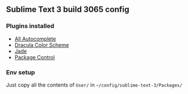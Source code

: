 ## Sublime Text 3 build 3065 config

### Plugins installed
- [All Autocomplete](https://packagecontrol.io/packages/All%20Autocomplete)
- [Dracula Color Scheme](https://packagecontrol.io/packages/Dracula%20Color%20Scheme)
- [Jade](https://packagecontrol.io/packages/Jade)
- [Package Control](https://packagecontrol.io/installation#st3)

### Env setup
Just copy all the contents of `User/` in `~/config/sublime-text-3/Packages/`
